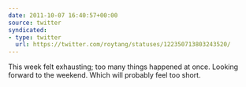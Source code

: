 ```yaml
---
date: 2011-10-07 16:40:57+00:00
source: twitter
syndicated:
- type: twitter
  url: https://twitter.com/roytang/statuses/122350713803243520/
---
```


This week felt exhausting; too many things happened at once. Looking forward to the weekend. Which will probably feel too short.